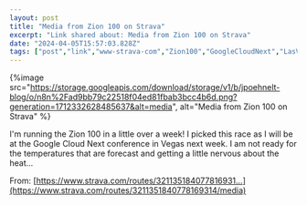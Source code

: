 ```yaml
---
layout: post
title: "Media from Zion 100 on Strava"
excerpt: "Link shared about: Media from Zion 100 on Strava"
date: "2024-04-05T15:57:03.828Z"
tags: ["post","link","www-strava-com","Zion100","GoogleCloudNext","LasVegas","HighTemperatures","Heat","Strava","StravaMedia","Route3211351840778169314","Cycling"]
---
```


{%image src="https://storage.googleapis.com/download/storage/v1/b/jpoehnelt-blog/o/n8n%2Fad9bb79c22518f04ed81fbab3bcc4b6d.png?generation=1712332628485637&alt=media", alt="Media from Zion 100 on Strava" %}

I'm running the Zion 100 in a little over a week! I picked this race as I will be at the Google Cloud Next conference in Vegas next week. I am not ready for the temperatures that are forecast and getting a little nervous about the heat...

<div class="strava-embed-placeholder" data-embed-type="route" data-embed-id="3211351840778169314" data-full-width="true" data-style="satellite" data-terrain="3d" data-from-embed="false"></div><script src="https://strava-embeds.com/embed.js"></script>

From: [https://www.strava.com/routes/321135184077816931...](https://www.strava.com/routes/3211351840778169314/media)
